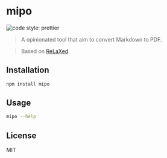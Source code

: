 # mipo

![code style: prettier](https://img.shields.io/badge/code_style-prettier-ff69b4.svg)

> A opinionated tool that aim to convert Markdown to PDF.

> Based on [ReLaXed](https://github.com/RelaxedJS).

## Installation

```sh
npm install mipo
```

## Usage

```sh
mipo --help
```

## License

MIT
